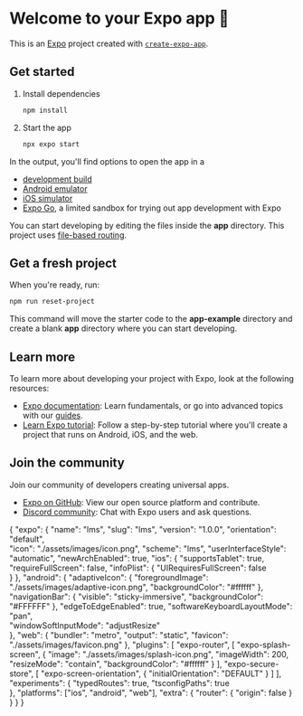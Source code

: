 # Welcome to your Expo app 👋

This is an [Expo](https://expo.dev) project created with [`create-expo-app`](https://www.npmjs.com/package/create-expo-app).

## Get started

1. Install dependencies

   ```bash
   npm install
   ```

2. Start the app

   ```bash
   npx expo start
   ```

In the output, you'll find options to open the app in a

- [development build](https://docs.expo.dev/develop/development-builds/introduction/)
- [Android emulator](https://docs.expo.dev/workflow/android-studio-emulator/)
- [iOS simulator](https://docs.expo.dev/workflow/ios-simulator/)
- [Expo Go](https://expo.dev/go), a limited sandbox for trying out app development with Expo

You can start developing by editing the files inside the **app** directory. This project uses [file-based routing](https://docs.expo.dev/router/introduction).

## Get a fresh project

When you're ready, run:

```bash
npm run reset-project
```

This command will move the starter code to the **app-example** directory and create a blank **app** directory where you can start developing.

## Learn more

To learn more about developing your project with Expo, look at the following resources:

- [Expo documentation](https://docs.expo.dev/): Learn fundamentals, or go into advanced topics with our [guides](https://docs.expo.dev/guides).
- [Learn Expo tutorial](https://docs.expo.dev/tutorial/introduction/): Follow a step-by-step tutorial where you'll create a project that runs on Android, iOS, and the web.

## Join the community

Join our community of developers creating universal apps.

- [Expo on GitHub](https://github.com/expo/expo): View our open source platform and contribute.
- [Discord community](https://chat.expo.dev): Chat with Expo users and ask questions.



{
  "expo": {
    "name": "lms",
    "slug": "lms",
    "version": "1.0.0",
    "orientation": "default",  
    "icon": "./assets/images/icon.png",
    "scheme": "lms",
    "userInterfaceStyle": "automatic",
    "newArchEnabled": true,
    "ios": {
      "supportsTablet": true,
      "requireFullScreen": false, 
      "infoPlist": {
        "UIRequiresFullScreen": false  
      }
    },
    "android": {
      "adaptiveIcon": {
        "foregroundImage": "./assets/images/adaptive-icon.png",
        "backgroundColor": "#ffffff"
      },
      "navigationBar": {
        "visible": "sticky-immersive",
        "backgroundColor": "#FFFFFF"
      },
      "edgeToEdgeEnabled": true,
      "softwareKeyboardLayoutMode": "pan",  
      "windowSoftInputMode": "adjustResize"  
    },
    "web": {
      "bundler": "metro",
      "output": "static",
      "favicon": "./assets/images/favicon.png"
    },
    "plugins": [
      "expo-router",
      [
        "expo-splash-screen",
        {
          "image": "./assets/images/splash-icon.png",
          "imageWidth": 200,
          "resizeMode": "contain",
          "backgroundColor": "#ffffff"
        }
      ],
      "expo-secure-store",
      [
        "expo-screen-orientation",
        {
          "initialOrientation": "DEFAULT" 
        }
      ]
    ],
    "experiments": {
      "typedRoutes": true,
      "tsconfigPaths": true  
    },
    "platforms": ["ios", "android", "web"],
    "extra": {
      "router": {
        "origin": false
      }
    }
  }
}
